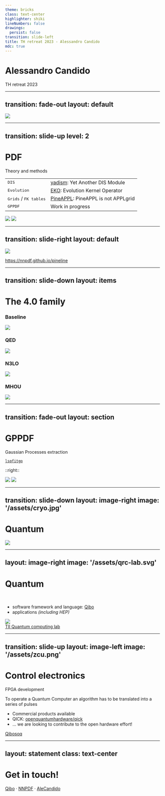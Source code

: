 ```yaml
---
theme: bricks
class: text-center
highlighter: shiki
lineNumbers: false
drawings:
  persist: false
transition: slide-left
title: TH retreat 2023 - Alessandro Candido
mdc: true
---
```


# Alessandro Candido

TH retreat 2023

<div class="pt-12">
  <span @click="$slidev.nav.next" class="px-2 py-1 rounded cursor-pointer" hover="bg-white bg-opacity-10">
    <iconamoon-arrow-right-6-circle-fill class="inline" scale="150"/>
  </span>
</div>

<div class="abs-br m-6 flex gap-2">
  <a href="mailto:a.candido@cern.ch" class="text-xl slidev-icon-btn opacity-50 !border-none !hover:text-white">
    <carbon:email />
  </a>
  <a href="https://github.com/alecandido" target="_blank" alt="GitHub" title="Open in GitHub"
    class="text-xl slidev-icon-btn opacity-50 !border-none !hover:text-white">
    <carbon-logo-github />
  </a>
</div>

<!--
The last comment block of each slide will be treated as slide notes. It will be visible and editable in Presenter Mode along with the slide. [Read more in the docs](https://sli.dev/guide/syntax.html#notes)
-->

---
transition: fade-out
layout: default
---

<div class="absolute top-0 left-0 w-full h-full" flex="~" justify="center">
  <img src="/assets/affiliation-map.svg" scale="120">
</div>

---
transition: slide-up
level: 2
---

# <eos-icons-neural-network/> PDF
Theory and methods 

<div m="x-20" flex="~ row" justify="center">

|  |  |
| --- | --- |
| <kbd>DIS</kbd> | [yadism](https://github.com/NNPDF/yadism): Yet Another DIS Module |
| <kbd>Evolution</kbd> | [EKO](https://github.com/NNPDF/eko): Evolution Kernel Operator |
| <kbd>Grids</kbd> / <kbd>FK tables</kbd> | [PineAPPL](https://github.com/NNPDF/pineappl): PineAPPL is not APPLgrid |
| <kbd>GPPDF</kbd> | <mdi-pickaxe m="r-3"/> Work in progress <mdi-pickaxe m="l-2" scale="x--100"/>|

</div>

<div flex="~ row" justify="center" items="center" h="30" m="5">
  <img src="/assets/n3pdf.png" h="15" m="5"/>
  <img src="/assets/nnpdf.png" h="10" m="5"/>
</div>

---
transition: slide-right
layout: default
---

<div class="absolute top-10 left-0 w-full h-full" flex="~" justify="center">
  <img src="/assets/pineline.svg" scale="115">
</div>

<p c="fuchsia" absolute="~" top="20" right="20" italic="~">
  <a href="https://nnpdf.github.io/pineline">https://nnpdf.github.io/pineline</a>
</p>


---
transition: slide-down
layout: items
---

<h1 m="t--10">
  The 4.0 family
</h1>

<div grid="~ rows-2 cols-2" w="full" h="full">
<div>

### Baseline

<div flex="~" justify="center">
  <img src="/assets/ic.png" w="60">
</div>

</div>
<div>

### QED

<div flex="~" justify="center">
  <img src="/assets/photon.png" w="60">
</div>

</div>
<div>

### N3LO

<div flex="~" justify="center">
  <img src="/assets/n3lo.png" w="60">
</div>

</div>
<div>

### MHOU

<div flex="~" justify="center">
  <img src="/assets/thcovmat.png" w="60">
</div>

</div>
</div>

---
transition: fade-out
layout: section
---

# <mdi-cosine-wave scale="y--100"/> GPPDF

Gaussian Processes extraction

<div flex="~ row" justify="center">

[`lsqfitgp`](https://gattocrucco.github.io/lsqfitgp/docs/)

</div>

::right::

<div m="t--20 l-5">
  <img src="/assets/gpfit.png" h="70" m="-5">
  <img src="/assets/gphyper.png" h="70" m="-5">
</div>

---
transition: slide-down
layout: image-right
image: '/assets/cryo.jpg'
---

# Quantum <clarity-atom-solid inline="~"/>

<div class="absolute top-12 left-25 w-150 h-full" flex="~" justify="center">
  <img src="/assets/qibo-ecosystem.svg">
</div>

---
layout: image-right
image: '/assets/qrc-lab.svg'
---

# Quantum <clarity-atom-solid inline="~"/>
<br>


- software framework <mdi-desktop-classic inline="~" /> and language: [Qibo](https://qibo.science)
- applications <carbon-application inline="~"/> *(including HEP)*

<div class="absolute bottom-10 left-15 w-150 h-65" flex="~" justify="center">
  <img src="/assets/qworkflow.png">
</div>


<div absolute="~" bottom="10">
  <a href="https://files-prod.tii.ae/360/TII-QRC-Computing-Lab.html" italic="~" c="gray" font="size-3">
    TII Quantum computing lab
  </a>
</div>

---
transition: slide-up
layout: image-left
image: '/assets/zcu.png'
---

# <carbon-chip /> Control electronics

FPGA development

To operate a Quantum Computer <clarity-atom-solid inline="~"/> an algorithm has to be translated into a series of
pulses <solar-pulse-bold inline="~"/>

- Commercial products available
- QICK: [openquantumhardware/qick <carbon-logo-github inline="~"/>](https://github.com/openquantumhardware/qick)
- ... we are looking to contribute to the open hardware effort!

<div absolute="~" bottom="10" right="20">
  <a href="https://github.com/qiboteam/qibosoq" italic="~" c="gray" font="size-3">
    Qibosoq
  </a>
</div>

<!--

# LaTeX

```ts {all|2|1-6|9|all}
interface User {
  id: number
  firstName: string
  lastName: string
  role: string
}

function updateUser(id: number, update: User) {
  const user = getUser(id)
  const newUser = { ...user, ...update }
  saveUser(id, newUser)
}
```
-->

<!-- <arrow v-click="[3, 4]" x1="400" y1="420" x2="230" y2="330" color="#564" width="3" arrowSize="1" /> -->

<!--
[^1]: [Learn More](https://sli.dev/guide/syntax.html#line-highlighting)

<style>
.footnotes-sep {
  @apply mt-20 opacity-10;
}
.footnotes {
  @apply text-sm opacity-75;
}
.footnote-backref {
  display: none;
}
</style>
-->

<!--

# LaTeX

LaTeX is supported out-of-box powered by [KaTeX](https://katex.org/).

<br>

Inline $\sqrt{3x-1}+(1+x)^2$


Block
$$ {1|3|all}
\begin{array}{c}

\nabla \times \vec{\mathbf{B}} -\, \frac1c\, \frac{\partial\vec{\mathbf{E}}}{\partial t} &
= \frac{4\pi}{c}\vec{\mathbf{j}}    \nabla \cdot \vec{\mathbf{E}} & = 4 \pi \rho \\

\nabla \times \vec{\mathbf{E}}\, +\, \frac1c\, \frac{\partial\vec{\mathbf{B}}}{\partial t} & = \vec{\mathbf{0}} \\

\nabla \cdot \vec{\mathbf{B}} & = 0

\end{array}
$$

<br>

[Learn more](https://sli.dev/guide/syntax#latex)
-->

---
layout: statement
class: text-center
---

# Get in touch!

[Qibo](https://qibo.science/) <mdi-web inline="~"/> · [NNPDF](https://nnpdf.mi.infn.it/) <mdi-web inline="~"/> · [AleCandido](https://github.com/AleCandido) <carbon-logo-github inline="~"/>
